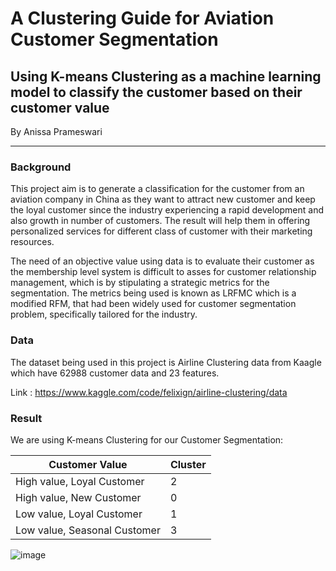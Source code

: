 # A Clustering Guide for Aviation Customer Segmentation

## Using K-means Clustering as a machine learning model to classify the customer based on their customer value


By Anissa Prameswari


---
### Background

This project aim is to generate a classification for the customer from an aviation company in China as they want to attract new customer and keep the loyal customer since the industry experiencing a rapid development and also growth in number of customers. The result will help them in offering personalized services for different class of customer with their marketing resources.

The need of an objective value using data is to evaluate their customer as the membership level system is difficult to asses for customer relationship management, which is by stipulating a strategic metrics for the segmentation. The metrics being used is known as LRFMC which is a modified RFM, that had been widely used for customer segmentation problem, specifically tailored for the industry.

### Data

The dataset being used in this project is Airline Clustering data from Kaagle which have 62988 customer data and 23 features.

Link : https://www.kaggle.com/code/felixign/airline-clustering/data

### Result

We are using K-means Clustering for our Customer Segmentation:

Customer Value              | Cluster |
----------------------------|---------|
High value, Loyal Customer  |    2    |
High value, New Customer    |    0    |
Low value, Loyal Customer   |    1    |
Low value, Seasonal Customer|    3    |

![image](https://user-images.githubusercontent.com/96058900/184877964-7f0ef196-e933-4aa3-89bf-59bc3bd8e6a6.png)
